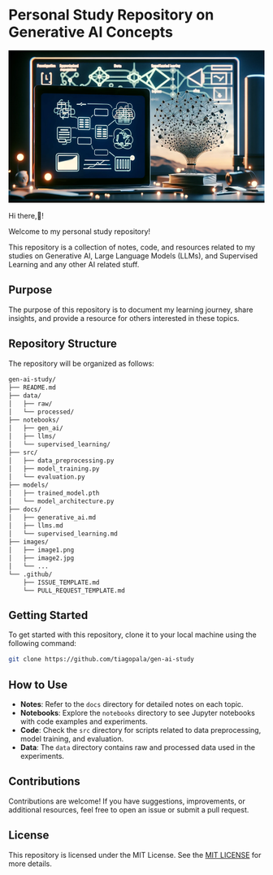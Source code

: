 # Personal Study Repository on Generative AI Concepts

<img src="/images/gen-ai-readme-image.webp" alt="Gen AI Image" height="300">

Hi there,👋!

Welcome to my personal study repository!

This repository is a collection of notes, code, and resources related to my studies on Generative AI, Large Language Models (LLMs), and Supervised Learning and any other AI related stuff.

## Purpose
The purpose of this repository is to document my learning journey, share insights, and provide a resource for others interested in these topics.

## Repository Structure

The repository will be organized as follows:

```
gen-ai-study/
├── README.md
├── data/
│   ├── raw/
│   └── processed/
├── notebooks/
│   ├── gen_ai/
│   ├── llms/
│   └── supervised_learning/
├── src/
│   ├── data_preprocessing.py
│   ├── model_training.py
│   └── evaluation.py
├── models/
│   ├── trained_model.pth
│   └── model_architecture.py
├── docs/
│   ├── generative_ai.md
│   ├── llms.md
│   └── supervised_learning.md
├── images/
│   ├── image1.png
│   ├── image2.jpg
│   └── ...
└── .github/
    ├── ISSUE_TEMPLATE.md
    └── PULL_REQUEST_TEMPLATE.md
```

## Getting Started
To get started with this repository, clone it to your local machine using the following command:

```bash
git clone https://github.com/tiagopala/gen-ai-study
```

## How to Use
- **Notes**: Refer to the `docs` directory for detailed notes on each topic.
- **Notebooks**: Explore the `notebooks` directory to see Jupyter notebooks with code examples and experiments.
- **Code**: Check the `src` directory for scripts related to data preprocessing, model training, and evaluation.
- **Data**: The `data` directory contains raw and processed data used in the experiments.

## Contributions
Contributions are welcome! If you have suggestions, improvements, or additional resources, feel free to open an issue or submit a pull request.

## License
This repository is licensed under the MIT License. See the [MIT LICENSE](https://opensource.org/licenses/MIT) for more details.